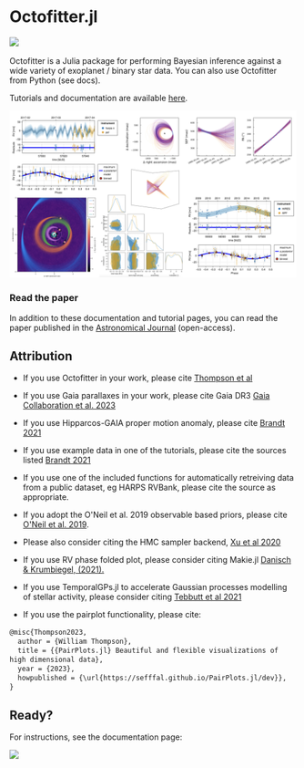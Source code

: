# Octofitter.jl


[![](https://img.shields.io/badge/docs-dev-blue.svg)](https://sefffal.github.io/Octofitter.jl/dev)

Octofitter is a Julia package for performing Bayesian inference 
against a wide variety of exoplanet / binary star data.
You can also use Octofitter from Python (see docs).

Tutorials and documentation are available [here](https://sefffal.github.io/Octofitter.jl/).

![](docs/src/assets/gallery.png)



### Read the paper
In addition to these documentation and tutorial pages, you can read the paper published in the [Astronomical Journal](https://dx.doi.org/10.3847/1538-3881/acf5cc) (open-access).

## Attribution
* If you use Octofitter in your work, please cite [Thompson et al](https://dx.doi.org/10.3847/1538-3881/acf5cc)
* If you use Gaia parallaxes in your work, please cite Gaia DR3 [Gaia Collaboration et al. 2023](https://ui.adsabs.harvard.edu/abs/2023A&A...674A...1G)
* If you use Hipparcos-GAIA proper motion anomaly, please cite [Brandt 2021](https://ui.adsabs.harvard.edu/abs/2021ApJS..254...42B)
* If you use example data in one of the tutorials, please cite the sources listed [Brandt 2021](https://ui.adsabs.harvard.edu/abs/2021ApJS..254...42B)
* If you use one of the included functions for automatically retreiving data from a public dataset, eg HARPS RVBank, please cite the source as appropriate.
* If you adopt the O'Neil et al. 2019 observable based priors, please cite [O'Neil et al. 2019](https://ui.adsabs.harvard.edu/abs/2019AJ....158....4O).

* Please also consider citing the HMC sampler backend, [Xu et al 2020](http://proceedings.mlr.press/v118/xu20a.html)
* If you use RV phase folded plot, please consider citing Makie.jl [Danisch & Krumbiegel, (2021).](https://doi.org/10.21105/joss.03349)
* If you use TemporalGPs.jl to accelerate Gaussian processes modelling of stellar activity, please consider citing [Tebbutt et al 2021](https://proceedings.mlr.press/v161/tebbutt21a.html)
* If you use the pairplot functionality, please cite:
```
@misc{Thompson2023,
  author = {William Thompson},
  title = {{PairPlots.jl} Beautiful and flexible visualizations of high dimensional data},
  year = {2023},
  howpublished = {\url{https://sefffal.github.io/PairPlots.jl/dev}},
}
```


## Ready?


For instructions, see the documentation page:

[![](https://img.shields.io/badge/docs-dev-blue.svg)](https://sefffal.github.io/Octofitter.jl/dev)
